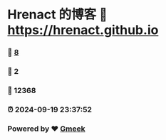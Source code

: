 # Hrenact 的博客 :link: https://hrenact.github.io 
### :page_facing_up: [8](https://hrenact.github.io/tag.html) 
### :speech_balloon: 2 
### :hibiscus: 12368 
### :alarm_clock: 2024-09-19 23:37:52 
### Powered by :heart: [Gmeek](https://github.com/Meekdai/Gmeek)

